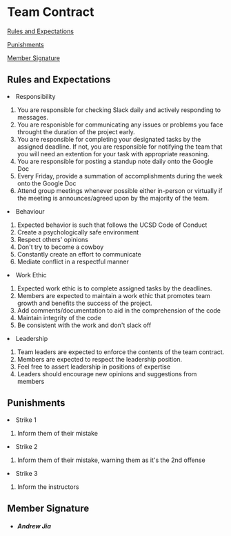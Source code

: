 # Team Contract

[Rules and Expectations](#rules-and-expectations)

[Punishments](#punishments)

[Member Signature](#member-signature)

## **Rules and Expectations**

<li>Responsibility</li>
<ol>
    <li>You are responsible for checking Slack daily and actively responding to messages.</li>
    <li>You are responisble for communicating any issues or problems you face throught the duration of the project early.</li>
    <li>You are responsible for completing your designated tasks by the assigned deadline. If not, you are responsible for notifying the team that you will need an extention for your task with appropriate reasoning.</li>
    <li>You are responsible for posting a standup note daily onto the Google Doc</li>
    <li>Every Friday, provide a summation of accomplishments during the week onto the Google Doc</li>
    <li>Attend group meetings whenever possible either in-person or virtually if the meeting is announces/agreed upon by the majority of the team.</li>
</ol>

    
<li>Behaviour</li>
<ol>
    <li>Expected behavior is such that follows the UCSD Code of Conduct</li>
    <li>Create a psychologically safe environment</li>
    <li>Respect others' opinions</li>
    <li>Don't try to become a cowboy</li>
    <li>Constantly create an effort to communicate</li>
    <li>Mediate conflict in a respectful manner</li>
</ol>

<li>Work Ethic</li>
<ol>
    <li>Expected work ethic is to complete assigned tasks by the deadlines.</li>
    <li>Members are expected to maintain a work ethic that promotes team growth and benefits the success of the project.</li>
    <li>Add comments/documentation to aid in the comprehension of the code</li>
    <li>Maintain integrity of the code</li>
    <li>Be consistent with the work and don't slack off</li>
</ol>


<li>Leadership</li>
<ol>
    <li>Team leaders are expected to enforce the contents of the team contract.</li>
    <li>Members are expected to respect the leadership position.</li>
    <li>Feel free to assert leadership in positions of expertise</li>
    <li>Leaders should encourage new opinions and suggestions from members</li>
</ol>

## **Punishments**
<li>Strike 1</li>
<ol>
    <li>Inform them of their mistake</li>
</ol>

<li>Strike 2</li>
<ol>
    <li>Inform them of their mistake, warning them as it's the 2nd offense</li>
</ol>

<li>Strike 3</li>
<ol>
    <li>Inform the instructors</li>
</ol>

## **Member Signature**
<ul>
    
##### <li> *Andrew Jia* </li>

</ul>
